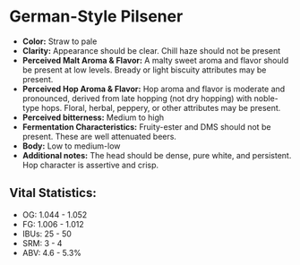 # German-Style Pilsener

- **Color:** Straw to pale
- **Clarity:** Appearance should be clear. Chill haze should not be present
- **Perceived Malt Aroma & Flavor:** A malty sweet aroma and flavor should be present at low levels. Bready or light biscuity attributes may be present.
- **Perceived Hop Aroma & Flavor:** Hop aroma and flavor is moderate and pronounced, derived from late hopping (not dry hopping) with noble-type hops. Floral, herbal, peppery, or other attributes may be present.
- **Perceived bitterness:** Medium to high
- **Fermentation Characteristics:** Fruity-ester and DMS should not be present. These are well attenuated beers.
- **Body:** Low to medium-low
- **Additional notes:** The head should be dense, pure white, and persistent. Hop character is assertive and crisp.

## Vital Statistics:

- OG: 1.044 - 1.052
- FG: 1.006 - 1.012
- IBUs: 25 - 50
- SRM: 3 - 4
- ABV: 4.6 - 5.3%
